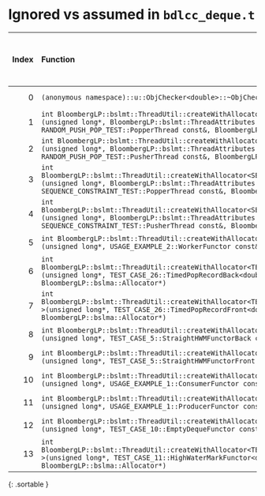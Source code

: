 # Ignored vs assumed in `bdlcc_deque.t`

<script src="../sorttable.js"></script>
|   Index | Function                                                                                                                                                                                                                                      |   Difference in number of lines |   Function size difference in bytes | Disassembly                                                                |   Number of lines in assumed build | Number of bytes in assumed build   |   Number of lines in ignored build | Number of bytes in ignored build   |
|--------:|:----------------------------------------------------------------------------------------------------------------------------------------------------------------------------------------------------------------------------------------------|--------------------------------:|------------------------------------:|:---------------------------------------------------------------------------|-----------------------------------:|:-----------------------------------|-----------------------------------:|:-----------------------------------|
|       0 | `(anonymous namespace)::u::ObjChecker<double>::~ObjChecker()`                                                                                                                                                                                 |                              -5 |                                 -16 | [Assumed](0.assume.s.txt), [Ignored](0.none.s.txt), [Diff](0.diff.html)    |                                432 | 4,400,832                          |                                448 | 4,400,848                          |
|       1 | `int BloombergLP::bslmt::ThreadUtil::createWithAllocator<RANDOM_PUSH_POP_TEST::PopperThread>(unsigned long*, BloombergLP::bslmt::ThreadAttributes const&, RANDOM_PUSH_POP_TEST::PopperThread const&, BloombergLP::bslma::Allocator*)`         |                              -6 |                                 -16 | [Assumed](1.assume.s.txt), [Ignored](1.none.s.txt), [Diff](1.diff.html)    |                                320 | 4,907,616                          |                                336 | 4,908,768                          |
|       2 | `int BloombergLP::bslmt::ThreadUtil::createWithAllocator<RANDOM_PUSH_POP_TEST::PusherThread>(unsigned long*, BloombergLP::bslmt::ThreadAttributes const&, RANDOM_PUSH_POP_TEST::PusherThread const&, BloombergLP::bslma::Allocator*)`         |                              -6 |                                 -16 | [Assumed](2.assume.s.txt), [Ignored](2.none.s.txt), [Diff](2.diff.html)    |                                320 | 4,906,896                          |                                336 | 4,908,032                          |
|       3 | `int BloombergLP::bslmt::ThreadUtil::createWithAllocator<SEQUENCE_CONSTRAINT_TEST::PopperThread>(unsigned long*, BloombergLP::bslmt::ThreadAttributes const&, SEQUENCE_CONSTRAINT_TEST::PopperThread const&, BloombergLP::bslma::Allocator*)` |                              -6 |                                 -16 | [Assumed](3.assume.s.txt), [Ignored](3.none.s.txt), [Diff](3.diff.html)    |                                320 | 4,909,584                          |                                336 | 4,910,768                          |
|       4 | `int BloombergLP::bslmt::ThreadUtil::createWithAllocator<SEQUENCE_CONSTRAINT_TEST::PusherThread>(unsigned long*, BloombergLP::bslmt::ThreadAttributes const&, SEQUENCE_CONSTRAINT_TEST::PusherThread const&, BloombergLP::bslma::Allocator*)` |                              -6 |                                 -16 | [Assumed](4.assume.s.txt), [Ignored](4.none.s.txt), [Diff](4.diff.html)    |                                320 | 4,908,864                          |                                336 | 4,910,032                          |
|       5 | `int BloombergLP::bslmt::ThreadUtil::createWithAllocator<USAGE_EXAMPLE_2::WorkerFunctor>(unsigned long*, USAGE_EXAMPLE_2::WorkerFunctor const&, BloombergLP::bslma::Allocator*)`                                                              |                              -6 |                                 -16 | [Assumed](5.assume.s.txt), [Ignored](5.none.s.txt), [Diff](5.diff.html)    |                                384 | 4,798,576                          |                                400 | 4,798,272                          |
|       6 | `int BloombergLP::bslmt::ThreadUtil::createWithAllocator<TEST_CASE_26::TimedPopRecordBack<double> >(unsigned long*, TEST_CASE_26::TimedPopRecordBack<double> const&, BloombergLP::bslma::Allocator*)`                                         |                              -7 |                                 -32 | [Assumed](6.assume.s.txt), [Ignored](6.none.s.txt), [Diff](6.diff.html)    |                                384 | 4,806,048                          |                                416 | 4,805,824                          |
|       7 | `int BloombergLP::bslmt::ThreadUtil::createWithAllocator<TEST_CASE_26::TimedPopRecordFront<double> >(unsigned long*, TEST_CASE_26::TimedPopRecordFront<double> const&, BloombergLP::bslma::Allocator*)`                                       |                              -7 |                                 -32 | [Assumed](7.assume.s.txt), [Ignored](7.none.s.txt), [Diff](7.diff.html)    |                                384 | 4,809,520                          |                                416 | 4,809,328                          |
|       8 | `int BloombergLP::bslmt::ThreadUtil::createWithAllocator<TEST_CASE_5::StraightHWMFunctorBack>(unsigned long*, TEST_CASE_5::StraightHWMFunctorBack const&, BloombergLP::bslma::Allocator*)`                                                    |                              -7 |                                 -32 | [Assumed](8.assume.s.txt), [Ignored](8.none.s.txt), [Diff](8.diff.html)    |                                368 | 4,962,368                          |                                400 | 4,964,128                          |
|       9 | `int BloombergLP::bslmt::ThreadUtil::createWithAllocator<TEST_CASE_5::StraightHWMFunctorFront>(unsigned long*, TEST_CASE_5::StraightHWMFunctorFront const&, BloombergLP::bslma::Allocator*)`                                                  |                              -7 |                                 -32 | [Assumed](9.assume.s.txt), [Ignored](9.none.s.txt), [Diff](9.diff.html)    |                                368 | 4,962,976                          |                                400 | 4,964,768                          |
|      10 | `int BloombergLP::bslmt::ThreadUtil::createWithAllocator<USAGE_EXAMPLE_1::ConsumerFunctor>(unsigned long*, USAGE_EXAMPLE_1::ConsumerFunctor const&, BloombergLP::bslma::Allocator*)`                                                          |                              -7 |                                 -32 | [Assumed](10.assume.s.txt), [Ignored](10.none.s.txt), [Diff](10.diff.html) |                                368 | 4,801,504                          |                                400 | 4,801,216                          |
|      11 | `int BloombergLP::bslmt::ThreadUtil::createWithAllocator<USAGE_EXAMPLE_1::ProducerFunctor>(unsigned long*, USAGE_EXAMPLE_1::ProducerFunctor const&, BloombergLP::bslma::Allocator*)`                                                          |                              -7 |                                 -32 | [Assumed](11.assume.s.txt), [Ignored](11.none.s.txt), [Diff](11.diff.html) |                                368 | 4,802,416                          |                                400 | 4,802,160                          |
|      12 | `int BloombergLP::bslmt::ThreadUtil::createWithAllocator<TEST_CASE_10::EmptyDequeFunctor>(unsigned long*, TEST_CASE_10::EmptyDequeFunctor const&, BloombergLP::bslma::Allocator*)`                                                            |                              -8 |                                 -32 | [Assumed](12.assume.s.txt), [Ignored](12.none.s.txt), [Diff](12.diff.html) |                                416 | 4,949,920                          |                                448 | 4,951,632                          |
|      13 | `int BloombergLP::bslmt::ThreadUtil::createWithAllocator<TEST_CASE_11::HighWaterMarkFunctor<double> >(unsigned long*, TEST_CASE_11::HighWaterMarkFunctor<double> const&, BloombergLP::bslma::Allocator*)`                                     |                              -8 |                                 -32 | [Assumed](13.assume.s.txt), [Ignored](13.none.s.txt), [Diff](13.diff.html) |                                416 | 4,939,456                          |                                448 | 4,941,040                          |
{: .sortable }
